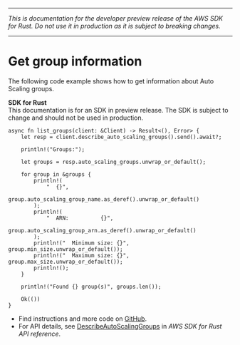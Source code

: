 --------

 *This is documentation for the developer preview release of the AWS SDK for Rust\. Do not use it in production as it is subject to breaking changes\.* 

--------

# Get group information<a name="auto-scaling_DescribeAutoScalingGroups_rust_topic"></a>

The following code example shows how to get information about Auto Scaling groups\.

**SDK for Rust**  
This documentation is for an SDK in preview release\. The SDK is subject to change and should not be used in production\.
  

```
async fn list_groups(client: &Client) -> Result<(), Error> {
    let resp = client.describe_auto_scaling_groups().send().await?;

    println!("Groups:");

    let groups = resp.auto_scaling_groups.unwrap_or_default();

    for group in &groups {
        println!(
            "  {}",
            group.auto_scaling_group_name.as_deref().unwrap_or_default()
        );
        println!(
            "  ARN:          {}",
            group.auto_scaling_group_arn.as_deref().unwrap_or_default()
        );
        println!("  Minimum size: {}", group.min_size.unwrap_or_default());
        println!("  Maximum size: {}", group.max_size.unwrap_or_default());
        println!();
    }

    println!("Found {} group(s)", groups.len());

    Ok(())
}
```
+  Find instructions and more code on [GitHub](https://github.com/awsdocs/aws-doc-sdk-examples/tree/main/.rust_alpha/autoscaling#code-examples)\. 
+  For API details, see [DescribeAutoScalingGroups](https://awslabs.github.io/aws-sdk-rust/) in *AWS SDK for Rust API reference*\. 